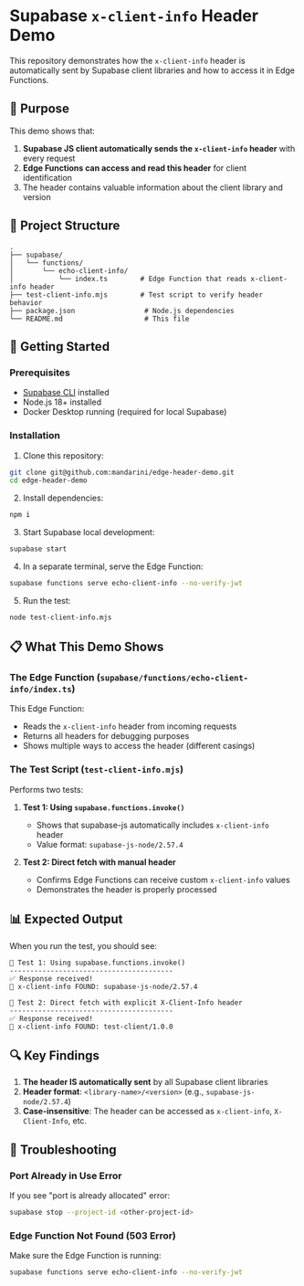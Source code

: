 # Supabase `x-client-info` Header Demo

This repository demonstrates how the `x-client-info` header is automatically sent by Supabase client libraries and how to access it in Edge Functions.

## 🎯 Purpose

This demo shows that:

1. **Supabase JS client automatically sends the `x-client-info` header** with every request
2. **Edge Functions can access and read this header** for client identification
3. The header contains valuable information about the client library and version

## 📁 Project Structure

```tree
.
├── supabase/
│   └── functions/
│       └── echo-client-info/
│           └── index.ts        # Edge Function that reads x-client-info header
├── test-client-info.mjs        # Test script to verify header behavior
├── package.json                 # Node.js dependencies
└── README.md                    # This file
```

## 🚀 Getting Started

### Prerequisites

- [Supabase CLI](https://supabase.com/docs/guides/cli) installed
- Node.js 18+ installed
- Docker Desktop running (required for local Supabase)

### Installation

1. Clone this repository:
```bash
git clone git@github.com:mandarini/edge-header-demo.git
cd edge-header-demo
```

2. Install dependencies:
```bash
npm i
```

3. Start Supabase local development:
```bash
supabase start
```

4. In a separate terminal, serve the Edge Function:
```bash
supabase functions serve echo-client-info --no-verify-jwt
```

5. Run the test:
```bash
node test-client-info.mjs
```

## 📋 What This Demo Shows

### The Edge Function (`supabase/functions/echo-client-info/index.ts`)

This Edge Function:
- Reads the `x-client-info` header from incoming requests
- Returns all headers for debugging purposes
- Shows multiple ways to access the header (different casings)

### The Test Script (`test-client-info.mjs`)

Performs two tests:

1. **Test 1: Using `supabase.functions.invoke()`**
   - Shows that supabase-js automatically includes `x-client-info` header
   - Value format: `supabase-js-node/2.57.4`

2. **Test 2: Direct fetch with manual header**
   - Confirms Edge Functions can receive custom `x-client-info` values
   - Demonstrates the header is properly processed

## 📊 Expected Output

When you run the test, you should see:

```
🧪 Test 1: Using supabase.functions.invoke()
----------------------------------------
✅ Response received!
🎯 x-client-info FOUND: supabase-js-node/2.57.4

🧪 Test 2: Direct fetch with explicit X-Client-Info header
----------------------------------------
✅ Response received!
🎯 x-client-info FOUND: test-client/1.0.0
```

## 🔍 Key Findings

1. **The header IS automatically sent** by all Supabase client libraries
2. **Header format**: `<library-name>/<version>` (e.g., `supabase-js-node/2.57.4`)
3. **Case-insensitive**: The header can be accessed as `x-client-info`, `X-Client-Info`, etc.

## 🐛 Troubleshooting

### Port Already in Use Error

If you see "port is already allocated" error:

```bash
supabase stop --project-id <other-project-id>
```

### Edge Function Not Found (503 Error)

Make sure the Edge Function is running:

```bash
supabase functions serve echo-client-info --no-verify-jwt
```